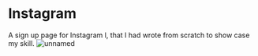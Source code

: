 # Instagram
A sign up page for Instagram l, that I had wrote from scratch to show case my skill.
![unnamed](https://github.com/user-attachments/assets/0349b8e1-5bc6-410f-a7c7-1832ebd4b671)

